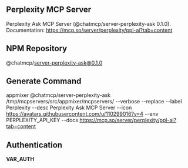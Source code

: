 Perplexity MCP Server
-------------------------------

Perplexity Ask MCP Server (@chatmcp/server-perplexity-ask 0.1.0). Documentation: <a target=_blank href='https://mcp.so/server/perplexity/ppl-ai?tab=content'>https://mcp.so/server/perplexity/ppl-ai?tab=content</a>

NPM Repository
--------------

@chatmcp/server-perplexity-ask@0.1.0

Generate Command
----------------

appmixer @chatmcp/server-perplexity-ask /tmp/mcpservers/src/appmixer/mcpservers/ --verbose --replace --label Perplexity --desc Perplexity Ask MCP Server --icon https://avatars.githubusercontent.com/u/110299016?v=4 --env PERPLEXITY_API_KEY --docs https://mcp.so/server/perplexity/ppl-ai?tab=content

Authentication
--------------

__VAR_AUTH__

